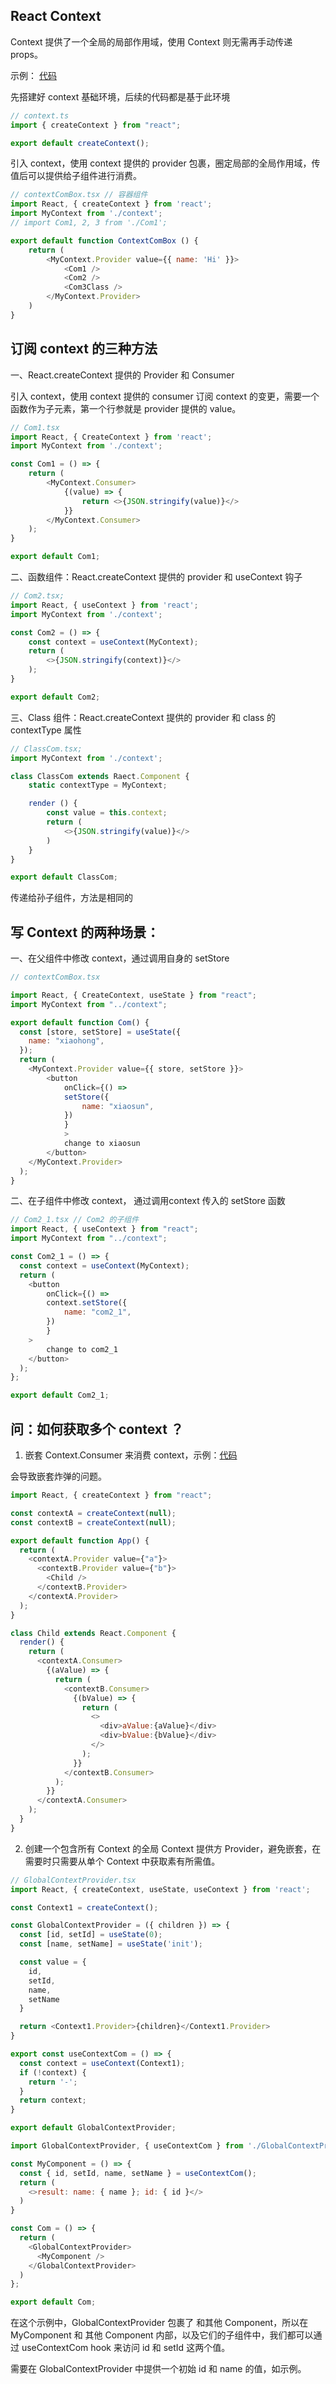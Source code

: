 React Context
---
Context 提供了一个全局的局部作用域，使用 Context 则无需再手动传递 props。

示例： [代码](https://codesandbox.io/p/sandbox/react-context-test-vmq7gk?file=%2Fsrc%2Fcomponents%2FContextCom.tsx%3A14%2C26)

先搭建好 context 基础环境，后续的代码都是基于此环境

```js
// context.ts
import { createContext } from "react";

export default createContext();

```

引入 context，使用 context 提供的 provider 包裹，圈定局部的全局作用域，传值后可以提供给子组件进行消费。
```js
// contextComBox.tsx // 容器组件
import React, { createContext } from 'react';
import MyContext from './context';
// import Com1, 2, 3 from './Com1';

export default function ContextComBox () {
    return (
        <MyContext.Provider value={{ name: 'Hi' }}>
            <Com1 />
            <Com2 />
            <Com3Class />
        </MyContext.Provider>
    )
}

```
订阅 context 的三种方法
---

一、React.createContext 提供的 Provider 和 Consumer

引入 context，使用 context 提供的 consumer 订阅 context 的变更，需要一个函数作为子元素，第一个行参就是 provider 提供的 value。
```js
// Com1.tsx
import React, { CreateContext } from 'react';
import MyContext from './context';

const Com1 = () => {
    return (
        <MyContext.Consumer>
            {(value) => {
                return <>{JSON.stringify(value)}</>
            }}
        </MyContext.Consumer>
    );
}

export default Com1;
```
二、函数组件：React.createContext 提供的 provider 和 useContext 钩子
```js
// Com2.tsx;
import React, { useContext } from 'react';
import MyContext from './context';

const Com2 = () => {
    const context = useContext(MyContext);
    return (
        <>{JSON.stringify(context)}</>
    );
}

export default Com2;
```
三、Class 组件：React.createContext 提供的 provider 和 class 的 contextType 属性
```js
// ClassCom.tsx;
import MyContext from './context';

class ClassCom extends Raect.Component {
    static contextType = MyContext;

    render () {
        const value = this.context;
        return (
            <>{JSON.stringify(value)}</>
        )
    }
}

export default ClassCom;
```

传递给孙子组件，方法是相同的

写 Context 的两种场景：
---

一、在父组件中修改 context，通过调用自身的 setStore
```js
// contextComBox.tsx

import React, { CreateContext, useState } from "react";
import MyContext from "../context";

export default function Com() {
  const [store, setStore] = useState({
    name: "xiaohong",
  });
  return (
    <MyContext.Provider value={{ store, setStore }}>
        <button
            onClick={() =>
            setStore({
                name: "xiaosun",
            })
            }
            >
            change to xiaosun
        </button>
    </MyContext.Provider>
  );
}
```

二、在子组件中修改 context， 通过调用context 传入的 setStore 函数
```js
// Com2_1.tsx // Com2 的子组件
import React, { useContext } from "react";
import MyContext from "../context";

const Com2_1 = () => {
  const context = useContext(MyContext);
  return (
    <button
        onClick={() =>
        context.setStore({
            name: "com2_1",
        })
        }
    >
        change to com2_1
    </button>
  );
};

export default Com2_1;
```

问：如何获取多个 context ？
---
1. 嵌套 Context.Consumer 来消费 context，示例：[代码](https://codesandbox.io/p/sandbox/boring-nobel-hq92x4?file=%2Fsrc%2FApp.js%3A19%2C26)

会导致嵌套炸弹的问题。

```js
import React, { createContext } from "react";

const contextA = createContext(null);
const contextB = createContext(null);

export default function App() {
  return (
    <contextA.Provider value={"a"}>
      <contextB.Provider value={"b"}>
        <Child />
      </contextB.Provider>
    </contextA.Provider>
  );
}

class Child extends React.Component {
  render() {
    return (
      <contextA.Consumer>
        {(aValue) => {
          return (
            <contextB.Consumer>
              {(bValue) => {
                return (
                  <>
                    <div>aValue:{aValue}</div>
                    <div>bValue:{bValue}</div>
                  </>
                );
              }}
            </contextB.Consumer>
          );
        }}
      </contextA.Consumer>
    );
  }
}
```

2. 创建一个包含所有 Context 的全局 Context 提供方 Provider，避免嵌套，在需要时只需要从单个 Context 中获取素有所需值。
```js
// GlobalContextProvider.tsx
import React, { createContext, useState, useContext } from 'react';

const Context1 = createContext();

const GlobalContextProvider = ({ children }) => {
  const [id, setId] = useState(0);
  const [name, setName] = useState('init');

  const value = {
    id,
    setId,
    name,
    setName
  }

  return <Context1.Provider>{children}</Context1.Provider>
}

export const useContextCom = () => {
  const context = useContext(Context1);
  if (!context) {
    return '-';
  }
  return context;
}

export default GlobalContextProvider;
```
```js
import GlobalContextProvider, { useContextCom } from './GlobalContextProvider';

const MyComponent = () => {
  const { id, setId, name, setName } = useContextCom();
  return (
    <>result: name: { name }; id: { id }</>
  )
}

const Com = () => {
  return (
    <GlobalContextProvider>
      <MyComponent />
    </GlobalContextProvider>
  )
};

export default Com;
```
在这个示例中，GlobalContextProvider 包裹了 <MyComponent /> 和其他 Component，所以在 MyComponent 和 其他 Component 内部，以及它们的子组件中，我们都可以通过 useContextCom hook 来访问 id 和 setId 这两个值。

需要在 GlobalContextProvider 中提供一个初始 id 和 name 的值，如示例。